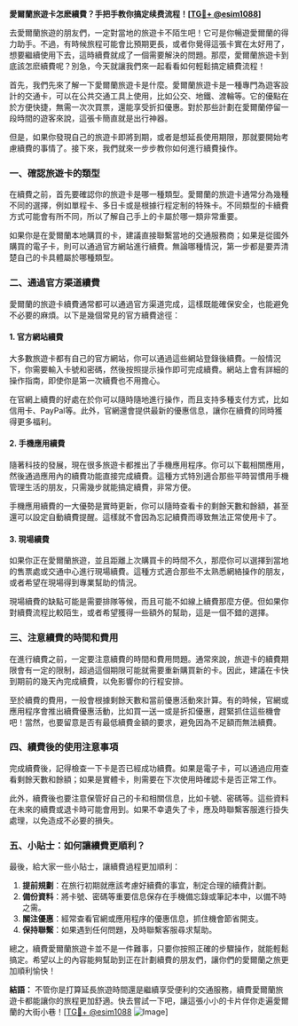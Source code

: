 **愛爾蘭旅遊卡怎麽續費？手把手教你搞定续费流程！[[TG💪+ @esim1088](https://t.me/s/esim1088)]**

去愛爾蘭旅遊的朋友們，一定對當地的旅遊卡不陌生吧！它可是你暢遊愛爾蘭的得力助手。不過，有時候旅程可能會比預期更長，或者你覺得這張卡實在太好用了，想要繼續使用下去，這時續費就成了一個需要解決的問題。那麼，愛爾蘭旅遊卡到底該怎麽續費呢？別急，今天就讓我們來一起看看如何輕鬆搞定續費流程！

首先，我們先來了解一下愛爾蘭旅遊卡是什麼。愛爾蘭旅遊卡是一種專門為遊客設計的交通卡，可以在公共交通工具上使用，比如公交、地鐵、渡輪等。它的優點在於方便快捷，無需一次次買票，還能享受折扣優惠。對於那些計劃在愛爾蘭停留一段時間的遊客來說，這張卡簡直就是出行神器。

但是，如果你發現自己的旅遊卡即將到期，或者是想延長使用期限，那就要開始考慮續費的事情了。接下來，我們就來一步步教你如何進行續費操作。

### 一、確認旅遊卡的類型

在續費之前，首先要確認你的旅遊卡是哪一種類型。愛爾蘭的旅遊卡通常分為幾種不同的選擇，例如單程卡、多日卡或是根據行程定制的特殊卡。不同類型的卡續費方式可能會有所不同，所以了解自己手上的卡屬於哪一類非常重要。

如果你是在愛爾蘭本地購買的卡，建議直接聯繫當地的交通服務商；如果是從國外購買的電子卡，則可以通過官方網站進行續費。無論哪種情況，第一步都是要弄清楚自己的卡具體屬於哪種類型。

### 二、通過官方渠道續費

愛爾蘭的旅遊卡續費通常都可以通過官方渠道完成，這樣既能確保安全，也能避免不必要的麻煩。以下是幾個常見的官方續費途徑：

#### 1. 官方網站續費

大多數旅遊卡都有自己的官方網站，你可以通過這些網站登錄後續費。一般情況下，你需要輸入卡號和密碼，然後按照提示操作即可完成續費。網站上會有詳細的操作指南，即使你是第一次續費也不用擔心。

在官網上續費的好處在於你可以隨時隨地進行操作，而且支持多種支付方式，比如信用卡、PayPal等。此外，官網還會提供最新的優惠信息，讓你在續費的同時獲得更多福利。

#### 2. 手機應用續費

隨著科技的發展，現在很多旅遊卡都推出了手機應用程序。你可以下載相關應用，然後通過應用內的續費功能直接完成續費。這種方式特別適合那些平時習慣用手機管理生活的朋友，只需幾步就能搞定續費，非常方便。

手機應用續費的一大優勢是實時更新，你可以隨時查看卡的剩餘天數和餘額，甚至還可以設定自動續費提醒。這樣就不會因為忘記續費而導致無法正常使用卡了。

#### 3. 現場續費

如果你正在愛爾蘭旅遊，並且距離上次購買卡的時間不久，那麼你可以選擇到當地的售票處或交通中心進行現場續費。這種方式適合那些不太熟悉網絡操作的朋友，或者希望在現場得到專業幫助的情況。

現場續費的缺點可能是需要排隊等候，而且可能不如線上續費那麼方便。但如果你對續費流程比較陌生，或者希望獲得一些額外的幫助，這是一個不錯的選擇。

### 三、注意續費的時間和費用

在進行續費之前，一定要注意續費的時間和費用問題。通常來說，旅遊卡的續費期限會有一定的限制，超過這個期限可能就需要重新購買新的卡。因此，建議在卡快到期前的幾天內完成續費，以免影響你的行程安排。

至於續費的費用，一般會根據剩餘天數和當前優惠活動來計算。有的時候，官網或應用程序會推出續費優惠活動，比如買一送一或是折扣優惠，趕緊抓住這些機會吧！當然，也要留意是否有最低續費金額的要求，避免因為不足額而無法續費。

### 四、續費後的使用注意事項

完成續費後，記得檢查一下卡是否已經成功續費。如果是電子卡，可以通過应用查看剩餘天數和餘額；如果是實體卡，則需要在下次使用時確認卡是否正常工作。

此外，續費後也要注意保管好自己的卡和相關信息，比如卡號、密碼等。這些資料在未來的續費或退卡時可能會用到。如果不幸遺失了卡，應及時聯繫客服進行掛失處理，以免造成不必要的損失。

### 五、小貼士：如何讓續費更順利？

最後，給大家一些小貼士，讓續費過程更加順利：

1. **提前規劃**：在旅行初期就應該考慮好續費的事宜，制定合理的續費計劃。
2. **備份資料**：將卡號、密碼等重要信息保存在手機備忘錄或筆記本中，以備不時之需。
3. **關注優惠**：經常查看官網或應用程序的優惠信息，抓住機會節省開支。
4. **保持聯繫**：如果遇到任何問題，及時聯繫客服尋求幫助。

總之，續費愛爾蘭旅遊卡並不是一件難事，只要你按照正確的步驟操作，就能輕鬆搞定。希望以上的內容能夠幫助到正在計劃續費的朋友們，讓你們的愛爾蘭之旅更加順利愉快！

**結語：** 不管你是打算延長旅遊時間還是繼續享受便利的交通服務，續費愛爾蘭旅遊卡都能讓你的旅程更加舒適。快去嘗試一下吧，讓這張小小的卡片伴你走遍愛爾蘭的大街小巷！[[TG💪+ @esim1088](https://t.me/s/esim1088) ![Image](https://i.postimg.cc/4NQfJmqS/Snipaste-2025-05-13-00-14-12.png)]